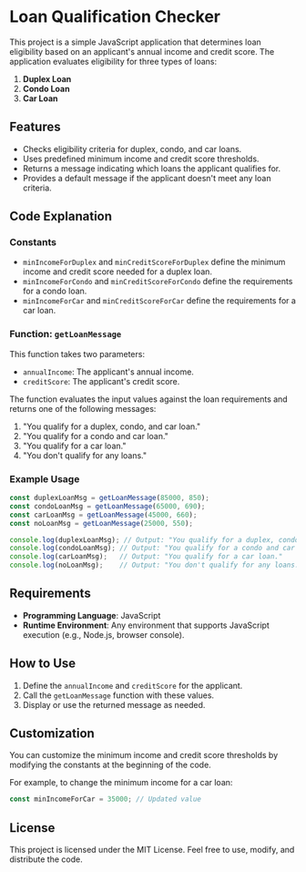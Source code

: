 # Loan Qualification Checker

This project is a simple JavaScript application that determines loan eligibility based on an applicant's annual income and credit score. The application evaluates eligibility for three types of loans:

1. **Duplex Loan**
2. **Condo Loan**
3. **Car Loan**

## Features

- Checks eligibility criteria for duplex, condo, and car loans.
- Uses predefined minimum income and credit score thresholds.
- Returns a message indicating which loans the applicant qualifies for.
- Provides a default message if the applicant doesn't meet any loan criteria.

## Code Explanation

### Constants

- `minIncomeForDuplex` and `minCreditScoreForDuplex` define the minimum income and credit score needed for a duplex loan.
- `minIncomeForCondo` and `minCreditScoreForCondo` define the requirements for a condo loan.
- `minIncomeForCar` and `minCreditScoreForCar` define the requirements for a car loan.

### Function: `getLoanMessage`

This function takes two parameters:

- `annualIncome`: The applicant's annual income.
- `creditScore`: The applicant's credit score.

The function evaluates the input values against the loan requirements and returns one of the following messages:

1. "You qualify for a duplex, condo, and car loan."
2. "You qualify for a condo and car loan."
3. "You qualify for a car loan."
4. "You don't qualify for any loans."

### Example Usage

```javascript
const duplexLoanMsg = getLoanMessage(85000, 850);
const condoLoanMsg = getLoanMessage(65000, 690);
const carLoanMsg = getLoanMessage(45000, 660);
const noLoanMsg = getLoanMessage(25000, 550);

console.log(duplexLoanMsg); // Output: "You qualify for a duplex, condo, and car loan."
console.log(condoLoanMsg); // Output: "You qualify for a condo and car loan."
console.log(carLoanMsg);   // Output: "You qualify for a car loan."
console.log(noLoanMsg);    // Output: "You don't qualify for any loans."
```

## Requirements

- **Programming Language**: JavaScript
- **Runtime Environment**: Any environment that supports JavaScript execution (e.g., Node.js, browser console).

## How to Use

1. Define the `annualIncome` and `creditScore` for the applicant.
2. Call the `getLoanMessage` function with these values.
3. Display or use the returned message as needed.

## Customization

You can customize the minimum income and credit score thresholds by modifying the constants at the beginning of the code.

For example, to change the minimum income for a car loan:

```javascript
const minIncomeForCar = 35000; // Updated value
```

## License

This project is licensed under the MIT License. Feel free to use, modify, and distribute the code.
